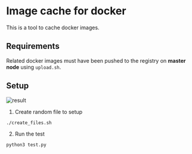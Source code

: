 # Image cache for docker

This is a tool to cache docker images.

<!-- ## Prerequisites (You don't need to do this, this is just for development)

1. Build docker images
```bash
server_ip=121.40.242.35 ./upload.sh root
``` -->

## Requirements

Related docker images must have been pushed to the registry on **master node** using `upload.sh`.

## Setup

![result](images/result.png)

<!-- 0. Clone the repository
```bash
git clone git@github.com:bucket-xv/ImageCache.git
cd ImageCache
``` -->

1. Create random file to setup
```bash
./create_files.sh
```

2. Run the test
```bash
python3 test.py
```



